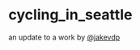 # cycling_in_seattle
an update to a work by <a href="http://jakevdp.github.io/blog/2014/06/10/is-seattle-really-seeing-an-uptick-in-cycling">@jakevdp</a>
